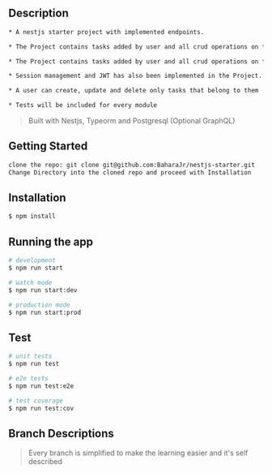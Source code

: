 
## Description
```bash
* A nestjs starter project with implemented endpoints. 

* The Project contains tasks added by user and all crud operations on tasks and users

* The Project contains tasks added by user and all crud operations on tasks and users.

* Session management and JWT has also been implemented in the Project.

* A user can create, update and delete only tasks that belong to them

* Tests will be included for every module
```
> Built with Nestjs, Typeorm and Postgresql (Optional GraphQL)
## Getting Started
```bash
clone the repo: git clone git@github.com:BaharaJr/nestjs-starter.git
Change Directory into the cloned repo and proceed with Installation
```

## Installation

```bash
$ npm install
```

## Running the app

```bash
# development
$ npm run start

# watch mode
$ npm run start:dev

# production mode
$ npm run start:prod
```

## Test

```bash
# unit tests
$ npm run test

# e2e tests
$ npm run test:e2e

# test coverage
$ npm run test:cov
```
## Branch Descriptions
> Every branch is simplified to make the learning easier and it's self described
